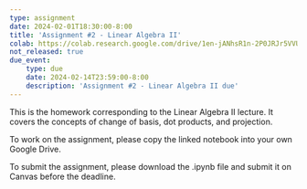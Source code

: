 ```yaml
---
type: assignment
date: 2024-02-01T18:30:00-8:00
title: 'Assignment #2 - Linear Algebra II'
colab: https://colab.research.google.com/drive/1en-jANhsR1n-2P0JRJr5VVUNU-qWhDN_?usp=sharing
not_released: true
due_event: 
    type: due
    date: 2024-02-14T23:59:00-8:00
    description: 'Assignment #2 - Linear Algebra II due'
---
```

This is the homework corresponding to the Linear Algebra II lecture. It covers the concepts of change of basis, dot products, and projection.

To work on the assignment, please copy the linked notebook into your own Google Drive. 

To submit the assignment, please download the .ipynb file and submit it on Canvas before the deadline.
